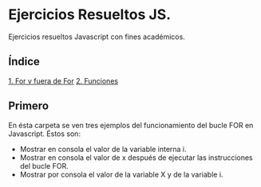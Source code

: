 # Ejercicios Resueltos JS.
Ejercicios resueltos Javascript con fines académicos.

## Índice
[1. For y fuera de For](#Primero)
[2. Funciones](#Segundo)

## Primero

En ésta carpeta se ven tres ejemplos del funcionamiento del bucle
FOR en Javascript. Éstos son:

- Mostrar en consola el valor de la variable interna i.
- Mostrar en consola el valor de x después de ejecutar las instrucciones
  del bucle FOR.
- Mostrar por consola el valor de la variable X y de la variable i.
